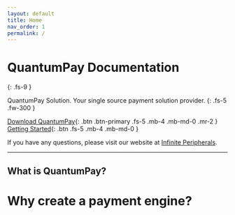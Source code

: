 ```yaml
---
layout: default
title: Home
nav_order: 1
permalink: /
---
```


# QuantumPay Documentation
{: .fs-9 }

QuantumPay Solution. Your single source payment solution provider. 
{: .fs-5 .fw-300 }

[Download QuantumPay](https://github.com/InfinitePeripherals/QuantumPay/releases){: .btn .btn-primary .fs-5 .mb-4 .mb-md-0 .mr-2 } [Getting Started](https://infiniteperipherals.github.io/QuantumPay/getting-started){: .btn .fs-5 .mb-4 .mb-md-0 }


If you have any questions, please visit our website at [Infinite Peripherals](https://ipcmobile.com/products/quantumpay-solution).

---

## What is QuantumPay?

# Why create a payment engine?